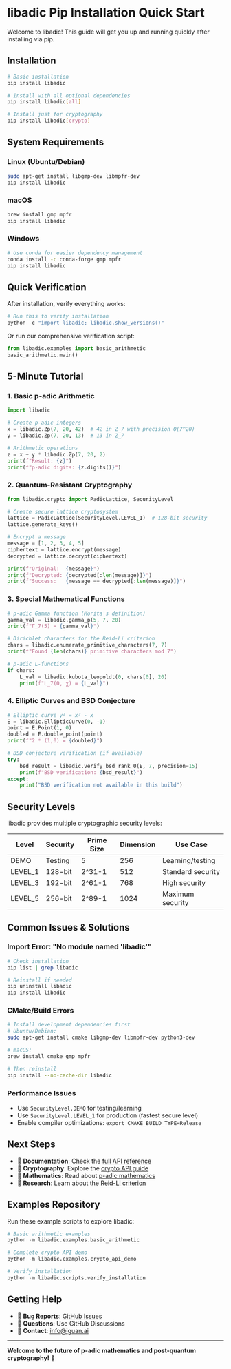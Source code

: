 # libadic Pip Installation Quick Start

Welcome to libadic! This guide will get you up and running quickly after installing via pip.

## Installation

```bash
# Basic installation
pip install libadic

# Install with all optional dependencies
pip install libadic[all]

# Install just for cryptography
pip install libadic[crypto]
```

## System Requirements

### Linux (Ubuntu/Debian)
```bash
sudo apt-get install libgmp-dev libmpfr-dev
pip install libadic
```

### macOS
```bash
brew install gmp mpfr
pip install libadic
```

### Windows
```bash
# Use conda for easier dependency management
conda install -c conda-forge gmp mpfr
pip install libadic
```

## Quick Verification

After installation, verify everything works:

```python
# Run this to verify installation
python -c "import libadic; libadic.show_versions()"
```

Or run our comprehensive verification script:

```python
from libadic.examples import basic_arithmetic
basic_arithmetic.main()
```

## 5-Minute Tutorial

### 1. Basic p-adic Arithmetic

```python
import libadic

# Create p-adic integers
x = libadic.Zp(7, 20, 42)  # 42 in Z_7 with precision O(7^20)
y = libadic.Zp(7, 20, 13)  # 13 in Z_7

# Arithmetic operations
z = x + y * libadic.Zp(7, 20, 2)
print(f"Result: {z}")
print(f"p-adic digits: {z.digits()}")
```

### 2. Quantum-Resistant Cryptography

```python
from libadic.crypto import PadicLattice, SecurityLevel

# Create secure lattice cryptosystem
lattice = PadicLattice(SecurityLevel.LEVEL_1)  # 128-bit security
lattice.generate_keys()

# Encrypt a message
message = [1, 2, 3, 4, 5]
ciphertext = lattice.encrypt(message)
decrypted = lattice.decrypt(ciphertext)

print(f"Original:  {message}")
print(f"Decrypted: {decrypted[:len(message)]}")
print(f"Success:   {message == decrypted[:len(message)]}")
```

### 3. Special Mathematical Functions

```python
# p-adic Gamma function (Morita's definition)
gamma_val = libadic.gamma_p(5, 7, 20)
print(f"Γ_7(5) = {gamma_val}")

# Dirichlet characters for the Reid-Li criterion
chars = libadic.enumerate_primitive_characters(7, 7)
print(f"Found {len(chars)} primitive characters mod 7")

# p-adic L-functions
if chars:
    L_val = libadic.kubota_leopoldt(0, chars[0], 20)
    print(f"L_7(0, χ) = {L_val}")
```

### 4. Elliptic Curves and BSD Conjecture

```python
# Elliptic curve y² = x³ - x
E = libadic.EllipticCurve(0, -1)
point = E.Point(1, 0)
doubled = E.double_point(point)
print(f"2 * (1,0) = {doubled}")

# BSD conjecture verification (if available)
try:
    bsd_result = libadic.verify_bsd_rank_0(E, 7, precision=15)
    print(f"BSD verification: {bsd_result}")
except:
    print("BSD verification not available in this build")
```

## Security Levels

libadic provides multiple cryptographic security levels:

| Level   | Security | Prime Size | Dimension | Use Case           |
|---------|----------|------------|-----------|-------------------|
| DEMO    | Testing  | 5          | 256       | Learning/testing  |
| LEVEL_1 | 128-bit  | 2^31-1     | 512       | Standard security |
| LEVEL_3 | 192-bit  | 2^61-1     | 768       | High security     |
| LEVEL_5 | 256-bit  | 2^89-1     | 1024      | Maximum security  |

## Common Issues & Solutions

### Import Error: "No module named 'libadic'"
```bash
# Check installation
pip list | grep libadic

# Reinstall if needed
pip uninstall libadic
pip install libadic
```

### CMake/Build Errors
```bash
# Install development dependencies first
# Ubuntu/Debian:
sudo apt-get install cmake libgmp-dev libmpfr-dev python3-dev

# macOS:
brew install cmake gmp mpfr

# Then reinstall
pip install --no-cache-dir libadic
```

### Performance Issues
- Use `SecurityLevel.DEMO` for testing/learning
- Use `SecurityLevel.LEVEL_1` for production (fastest secure level)
- Enable compiler optimizations: `export CMAKE_BUILD_TYPE=Release`

## Next Steps

- 📖 **Documentation**: Check the [full API reference](https://github.com/IguanAI/libadic/blob/main/docs/API_REFERENCE.md)
- 🔐 **Cryptography**: Explore the [crypto API guide](https://github.com/IguanAI/libadic/blob/main/PYTHON_CRYPTO_API.md)
- 🧮 **Mathematics**: Read about [p-adic mathematics](https://github.com/IguanAI/libadic/blob/main/docs/MATHEMATICAL_REFERENCE.md)
- 🔬 **Research**: Learn about the [Reid-Li criterion](https://github.com/IguanAI/libadic/blob/main/VALIDATION_REPORT.md)

## Examples Repository

Run these example scripts to explore libadic:

```python
# Basic arithmetic examples
python -m libadic.examples.basic_arithmetic

# Complete crypto API demo
python -m libadic.examples.crypto_api_demo

# Verify installation
python -m libadic.scripts.verify_installation
```

## Getting Help

- 🐛 **Bug Reports**: [GitHub Issues](https://github.com/IguanAI/libadic/issues)
- 💬 **Questions**: Use GitHub Discussions
- 📧 **Contact**: info@iguan.ai

---

**Welcome to the future of p-adic mathematics and post-quantum cryptography!** 🎉